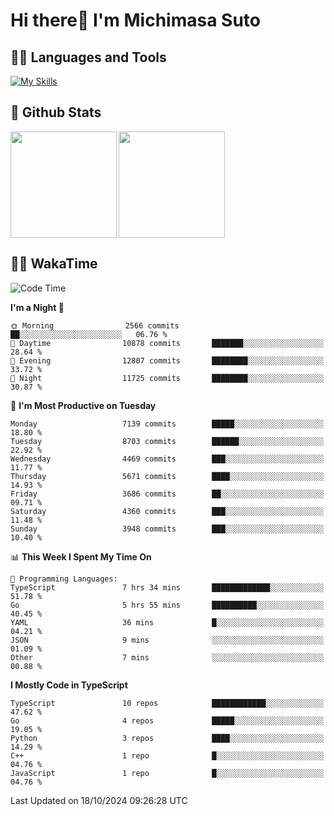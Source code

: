 # Hi there👋 I'm Michimasa Suto

## 🧑‍💻 Languages and Tools
[![My Skills](https://skillicons.dev/icons?i=ts,nextjs,react,vue,python,go,aws,docker,nodejs,redux,solidity,firebase,gcp,js,bootstrap,tailwind,materialui,html,css,wordpress,xd,figma,raspberrypi,arduino)](https://skillicons.dev)

<!--
**Suto-Michimasa/Suto-Michimasa** is a ✨ _special_ ✨ repository because its `README.md` (this file) appears on your GitHub profile.

Here are some ideas to get you started:

- 🔭 I’m currently working on ...
- 🌱 I’m currently learning ...
- 👯 I’m looking to collaborate on ...
- 🤔 I’m looking for help with ...
- 💬 Ask me about ...
- 📫 How to reach me: ...
- 😄 Pronouns: ...
- ⚡ Fun fact: ...
-->
## 💎 Github Stats

<div>
  <img height="170" align="left" src="https://github-readme-stats.vercel.app/api?username=Suto-michimasa&count_private=true&show_icons=true&theme=dark" />
  <img height="170" src="https://github-readme-stats.vercel.app/api/top-langs/?username=Suto-michimasa&langs_count=8&layout=compact&theme=dark" />
</div>

<!-- ## 🏆 GitHub Profile Trophy

<img width="800" src="https://github-profile-trophy.vercel.app/?username=Suto-michimasa&theme=onedark&no-frame=true"/>
 -->

## 🧑‍💻 WakaTime
<!--START_SECTION:waka-->
![Code Time](http://img.shields.io/badge/Code%20Time-268%20hrs%205%20mins-blue)

**I'm a Night 🦉** 

```text
🌞 Morning                2566 commits        ██░░░░░░░░░░░░░░░░░░░░░░░   06.76 % 
🌆 Daytime                10878 commits       ███████░░░░░░░░░░░░░░░░░░   28.64 % 
🌃 Evening                12807 commits       ████████░░░░░░░░░░░░░░░░░   33.72 % 
🌙 Night                  11725 commits       ████████░░░░░░░░░░░░░░░░░   30.87 % 
```
📅 **I'm Most Productive on Tuesday** 

```text
Monday                   7139 commits        █████░░░░░░░░░░░░░░░░░░░░   18.80 % 
Tuesday                  8703 commits        ██████░░░░░░░░░░░░░░░░░░░   22.92 % 
Wednesday                4469 commits        ███░░░░░░░░░░░░░░░░░░░░░░   11.77 % 
Thursday                 5671 commits        ████░░░░░░░░░░░░░░░░░░░░░   14.93 % 
Friday                   3686 commits        ██░░░░░░░░░░░░░░░░░░░░░░░   09.71 % 
Saturday                 4360 commits        ███░░░░░░░░░░░░░░░░░░░░░░   11.48 % 
Sunday                   3948 commits        ███░░░░░░░░░░░░░░░░░░░░░░   10.40 % 
```


📊 **This Week I Spent My Time On** 

```text
💬 Programming Languages: 
TypeScript               7 hrs 34 mins       █████████████░░░░░░░░░░░░   51.78 % 
Go                       5 hrs 55 mins       ██████████░░░░░░░░░░░░░░░   40.45 % 
YAML                     36 mins             █░░░░░░░░░░░░░░░░░░░░░░░░   04.21 % 
JSON                     9 mins              ░░░░░░░░░░░░░░░░░░░░░░░░░   01.09 % 
Other                    7 mins              ░░░░░░░░░░░░░░░░░░░░░░░░░   00.88 % 
```

**I Mostly Code in TypeScript** 

```text
TypeScript               10 repos            ████████████░░░░░░░░░░░░░   47.62 % 
Go                       4 repos             █████░░░░░░░░░░░░░░░░░░░░   19.05 % 
Python                   3 repos             ████░░░░░░░░░░░░░░░░░░░░░   14.29 % 
C++                      1 repo              █░░░░░░░░░░░░░░░░░░░░░░░░   04.76 % 
JavaScript               1 repo              █░░░░░░░░░░░░░░░░░░░░░░░░   04.76 % 
```




 Last Updated on 18/10/2024 09:26:28 UTC
<!--END_SECTION:waka-->
